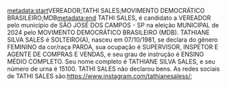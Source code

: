 <metadata:start>VEREADOR;TATHI SALES;MOVIMENTO DEMOCRÁTICO BRASILEIRO;MDB<metadata:end>
TATHI SALES, é candidato a VEREADOR pelo município de SÃO JOSÉ DOS CAMPOS - SP na eleição MUNICIPAL de 2024 pelo MOVIMENTO DEMOCRÁTICO BRASILEIRO (MDB). TATHIANE SILVA SALES é SOLTEIRO(A), nasceu em 07/10/1981, se declara do gênero FEMININO da cor/raça PARDA, sua ocupação é SUPERVISOR, INSPETOR E AGENTE DE COMPRAS E VENDAS, e seu grau de instrução é ENSINO MÉDIO COMPLETO. Seu nome completo é TATHIANE SILVA SALES, e seu número de urna é 15100.
TATHI SALES não declarou bens.
As redes sociais de TATHI SALES são:https://www.instagram.com/tathianesaless/;